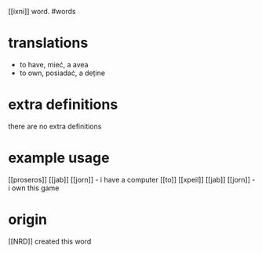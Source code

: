 [[ixni]] word.
#words
# translations
- to have, mieć, a avea
- to own, posiadać, a deține
# extra definitions
there are no extra definitions 
# example usage
[[proseros]] [[jab]] [[jorn]] - i have a computer
[[to]] [[xpeil]] [[jab]] [[jorn]] - i own this game
# origin
[[NRD]] created this word